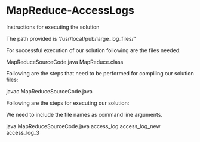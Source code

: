 # MapReduce-AccessLogs

Instructions for executing the solution 


The path provided is “/usr/local/pub/large_log_files/”


For successful execution of our solution following are the files needed:


MapReduceSourceCode.java
MapReduce.class


Following are the steps that need to be performed for compiling our solution files:


javac MapReduceSourceCode.java


Following are the steps for executing our solution:


We need to include the file names as command line arguments.


java MapReduceSourceCode.java access_log access_log_new access_log_3
